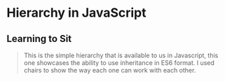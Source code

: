 # Hierarchy in JavaScript
## Learning to Sit
> This is the simple hierarchy that is available to us in Javascript, this one showcases the ability to use inheritance in ES6 format. I used chairs to show the way each one can work with each other.

